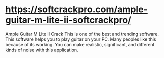 # https://softcrackpro.com/ample-guitar-m-lite-ii-softcrackpro/
Ample Guitar M Lite II Crack This is one of the best and trending software. This software helps you to play guitar on your PC. Many peoples like this because of its working. You can make realistic, significant, and different kinds of noise with this application.
